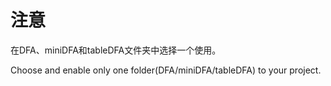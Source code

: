 # 注意

在DFA、miniDFA和tableDFA文件夹中选择一个使用。

Choose and enable only one folder(DFA/miniDFA/tableDFA) to your project.

